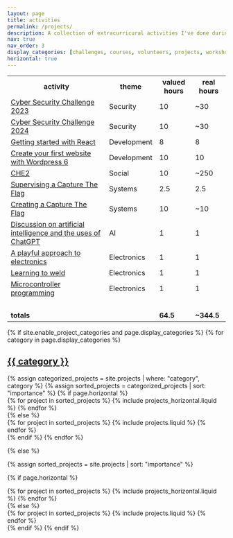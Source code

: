 ```yaml
---
layout: page
title: activities
permalink: /projects/
description: A collection of extracurricural activities I've done during my studies.
nav: true
nav_order: 3
display_categories: [challenges, courses, volunteers, projects, workshops]
horizontal: true
---
```


<table style="width:100%;">
<tr><th>activity</th><th>theme</th><th>valued hours</th><th>real hours</th></tr>
<tr><td><a href="/projects/activity_1">Cyber Security Challenge 2023</a></td><td>Security</td><td>10</td><td>~30</td></tr>
<tr><td><a href="/projects/activity_2">Cyber Security Challenge 2024</a></td><td>Security</td><td>10</td><td>~30</td></tr>
<tr><td><a href="/projects/activity_3">Getting started with React</a></td><td>Development</td><td>8</td><td>8</td></tr>
<tr><td><a href="/projects/activity_4">Create your first website with Wordpress 6</a></td><td>Development</td><td>10</td><td>10</td></tr>
<tr><td><a href="/projects/activity_5">CHE2</a></td><td>Social</td><td>10</td><td>~250</td></tr>
<tr><td><a href="/projects/activity_6">Supervising a Capture The Flag</a></td><td>Systems</td><td>2.5</td><td>2.5</td></tr>
<tr><td><a href="/projects/activity_7">Creating a Capture The Flag</a></td><td>Systems</td><td>10</td><td>~10</td></tr>
<tr><td><a href="/projects/activity_8">Discussion on artificial intelligence and the uses of ChatGPT</a></td><td>AI</td><td>1</td><td>1</td></tr>
<tr><td><a href="/projects/activity_9">A playful approach to electronics</a></td><td>Electronics</td><td>1</td><td>1</td></tr>
<tr><td><a href="/projects/activity_10">Learning to weld</a></td><td>Electronics</td><td>1</td><td>1</td></tr>
<tr><td><a href="/projects/activity_11">Microcontroller programming</a></td><td>Electronics</td><td>1</td><td>1</td></tr>
<tr><td>‎</td><td></td><td></td><td></td></tr>
<tr><td><b>totals</b></td><td></td><td><b>64.5</b></td><td><b>~344.5</b></td></tr>
</table>

<!-- pages/projects.md -->
<div class="projects">
{% if site.enable_project_categories and page.display_categories %}
  <!-- Display categorized projects -->
  {% for category in page.display_categories %}
  <a id="{{ category }}" href=".#{{ category }}">
    <h2 class="category">{{ category }}</h2>
  </a>
  {% assign categorized_projects = site.projects | where: "category", category %}
  {% assign sorted_projects = categorized_projects | sort: "importance" %}
  <!-- Generate cards for each project -->
  {% if page.horizontal %}
  <div class="container">
    <div class="row row-cols-1 row-cols-md-2">
    {% for project in sorted_projects %}
      {% include projects_horizontal.liquid %}
    {% endfor %}
    </div>
  </div>
  {% else %}
  <div class="row row-cols-1 row-cols-md-3">
    {% for project in sorted_projects %}
      {% include projects.liquid %}
    {% endfor %}
  </div>
  {% endif %}
  {% endfor %}

{% else %}

<!-- Display projects without categories -->

{% assign sorted_projects = site.projects | sort: "importance" %}

  <!-- Generate cards for each project -->

{% if page.horizontal %}

  <div class="container">
    <div class="row row-cols-1 row-cols-md-2">
    {% for project in sorted_projects %}
      {% include projects_horizontal.liquid %}
    {% endfor %}
    </div>
  </div>
  {% else %}
  <div class="row row-cols-1 row-cols-md-3">
    {% for project in sorted_projects %}
      {% include projects.liquid %}
    {% endfor %}
  </div>
  {% endif %}
{% endif %}
</div>
